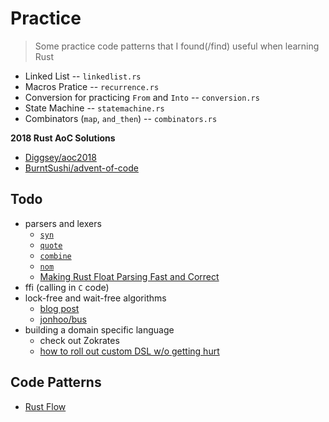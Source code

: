 # Practice
> Some practice code patterns that I found(/find) useful when learning Rust

* Linked List -- `linkedlist.rs`
* Macros Pratice -- `recurrence.rs`
* Conversion for practicing `From` and `Into` -- `conversion.rs`
* State Machine -- `statemachine.rs`
* Combinators (`map`, `and_then`) -- `combinators.rs`

**2018 Rust AoC Solutions**
* [Diggsey/aoc2018](https://github.com/Diggsey/aoc2018)
* [BurntSushi/advent-of-code](https://github.com/BurntSushi/advent-of-code)

## Todo
* parsers and lexers
    * [`syn`](https://github.com/dtolnay/syn)
    * [`quote`](https://github.com/dtolnay/quote)
    * [`combine`](https://github.com/Marwes/combine)
    * [`nom`](https://github.com/Geal/nom)
    * [Making Rust Float Parsing Fast and Correct](https://www.reddit.com/r/rust/comments/a6j5j1/making_rust_float_parsing_fast_and_correct/?st=JPQ2J3ZW&sh=cb57fb7f)
* ffi (calling in `C` code)
* lock-free and wait-free algorithms
    * [blog post](http://www.rossbencina.com/code/lockfree)
    * [jonhoo/bus](https://github.com/jonhoo/bus)
* building a domain specific language
    * check out Zokrates
    * [how to roll out custom DSL w/o getting hurt](https://www.slideshare.net/RReverser/building-fast-interpreters-in-rust)

## Code Patterns
* [Rust Flow](https://myrrlyn.net/blog/misc/rust-flow)